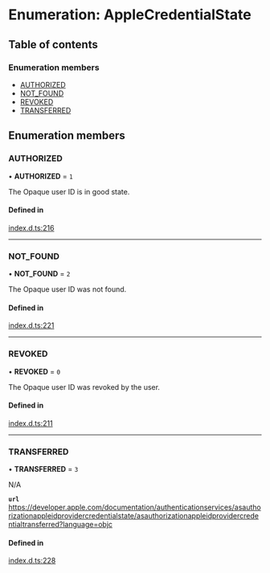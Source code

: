# Enumeration: AppleCredentialState

## Table of contents

### Enumeration members

- [AUTHORIZED](AppleCredentialState.md#authorized)
- [NOT\_FOUND](AppleCredentialState.md#not_found)
- [REVOKED](AppleCredentialState.md#revoked)
- [TRANSFERRED](AppleCredentialState.md#transferred)

## Enumeration members

### AUTHORIZED

• **AUTHORIZED** = `1`

The Opaque user ID is in good state.

#### Defined in

[index.d.ts:216](https://github.com/invertase/react-native-apple-authentication/blob/be79317/lib/index.d.ts#L216)

___

### NOT\_FOUND

• **NOT\_FOUND** = `2`

The Opaque user ID was not found.

#### Defined in

[index.d.ts:221](https://github.com/invertase/react-native-apple-authentication/blob/be79317/lib/index.d.ts#L221)

___

### REVOKED

• **REVOKED** = `0`

The Opaque user ID was revoked by the user.

#### Defined in

[index.d.ts:211](https://github.com/invertase/react-native-apple-authentication/blob/be79317/lib/index.d.ts#L211)

___

### TRANSFERRED

• **TRANSFERRED** = `3`

N/A

**`url`** https://developer.apple.com/documentation/authenticationservices/asauthorizationappleidprovidercredentialstate/asauthorizationappleidprovidercredentialtransferred?language=objc

#### Defined in

[index.d.ts:228](https://github.com/invertase/react-native-apple-authentication/blob/be79317/lib/index.d.ts#L228)
